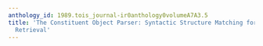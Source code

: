 ```yaml
---
anthology_id: 1989.tois_journal-ir0anthology0volumeA7A3.5
title: 'The Constituent Object Parser: Syntactic Structure Matching for Information
  Retrieval'
---
```

